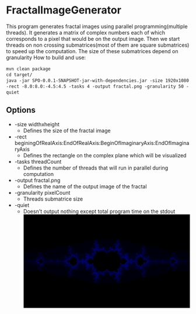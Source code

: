 # FractalImageGenerator
This program generates fractal images using parallel programming(multiple threads). 
It generates a matrix of complex numbers each of which corresponds to a pixel that would be on the output image.
Then we start threads on non crossing submatrices(most of them are square submatrices) to speed up the computation.
The size of these submatrices depend on granularity 
How to build and use:
```
mvn clean package
cd target/
java -jar SPO-0.0.1-SNAPSHOT-jar-with-dependencies.jar -size 1920x1080 -rect -8.0:8.0:-4.5:4.5 -tasks 4 -output fractal.png -granularity 50 -quiet
```
## Options
* -size widthxheight
  * Defines the size of the fractal image
* -rect beginingOfRealAxis:EndOfRealAxis:BeginOfImaginaryAxis:EndOfImaginaryAxis
  * Defines the rectangle on the complex plane which will be visualized
* -tasks threadCount
  * Defines the number of threads that will run in parallel during computation
* -output fractal.png
  * Defines the name of the output image of the fractal
* -granularity pixelCount
  * Threads submatrice size 
* -quiet
  * Doesn't output nothing except total program time on the stdout
![Generated Fractal](fractal.png)
